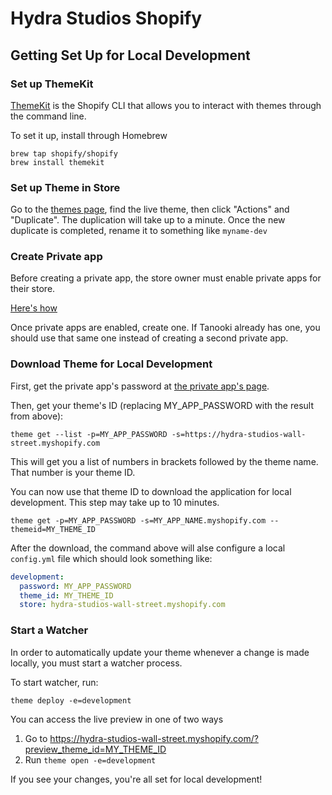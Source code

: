 # Hydra Studios Shopify

## Getting Set Up for Local Development

### Set up ThemeKit

[ThemeKit](https://shopify.github.io/themekit) is the Shopify CLI that allows you to interact with themes through the command line.

To set it up, install through Homebrew

```shell
brew tap shopify/shopify
brew install themekit
```

### Set up Theme in Store

Go to the [themes page](https://hydra-studios-wall-street.myshopify.com/admin/themes), find the live theme, then click "Actions" and "Duplicate".  The duplication will take up to a minute. Once the new duplicate is completed, rename it to something like `myname-dev`

### Create Private app

Before creating a private app, the store owner must enable private apps for their store.

[Here's how](https://help.shopify.com/en/manual/apps/private-apps#enable-private-app-development-from-the-shopify-admin)

Once private apps are enabled, create one.  If Tanooki already has one, you should use that same one instead of creating a second private app.

### Download Theme for Local Development

First, get the private app's password at [the private app's page](PLACEHOLDER).

Then, get your theme's ID (replacing MY_APP_PASSWORD with the result from above):

```
theme get --list -p=MY_APP_PASSWORD -s=https://hydra-studios-wall-street.myshopify.com
```

This will get you a list of numbers in brackets followed by the theme name.  That number is your theme ID.

You can now use that theme ID to download the application for local development.  This step may take up to 10 minutes.

```
theme get -p=MY_APP_PASSWORD -s=MY_APP_NAME.myshopify.com --themeid=MY_THEME_ID
```

After the download, the command above will alse configure a local `config.yml` file which should look something like:
```yaml
development:
  password: MY_APP_PASSWORD
  theme_id: MY_THEME_ID
  store: hydra-studios-wall-street.myshopify.com
```

### Start a Watcher

In order to automatically update your theme whenever a change is made locally, you must start a watcher process.

To start watcher, run:
```
theme deploy -e=development
```

You can access the live preview in one of two ways
1. Go to https://hydra-studios-wall-street.myshopify.com/?preview_theme_id=MY_THEME_ID
2. Run `theme open -e=development`

If you see your changes, you're all set for local development!
